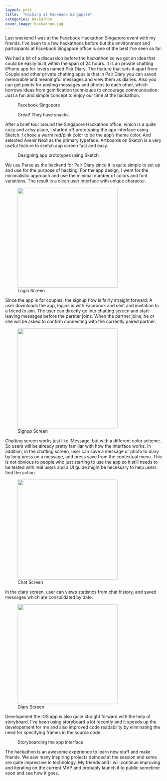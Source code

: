 ```yaml
---
layout: post
title:  "Hacking at Facebook Singapore"
categories: Hackathon
cover_image: hackathon.jpg
---
```


Last weekend I was at the Facebook Hackathon Singapore event with my friends. I’ve been to a few hackathons before but the environment and participants at Facebook Singapore office is one of the best I’ve seen so far.

We had a bit of a discussion before the hackathon so we got an idea that could be easily built within the span of 24 hours. It is an private chatting iPhone app for lovers named Pair Diary. The feature that sets it apart from Couple and other private chatting apps is that in Pair Diary you can saved memorable and meaningful messages and view them as diaries. Also you can get points for posting messages and photos to each other, which borrows ideas from gamification techniques to encourage communication. Just a fun and simple concept to enjoy our time at the hackathon.

<figure>
	<img src="/img/hackathon/fb_sg.png" alt="">
	<figcaption>Facebook Singapore</figcaption>
</figure>

<figure>
	<img src="/img/hackathon/snacks.png" alt="">
	<figcaption>Great! They have snacks.</figcaption>
</figure>

After a brief tour around the Singapore Hackathon office, which is a quite cozy and artsy place, I started off prototyping the app interface using Sketch. I chose a warm red/pink color to be the app’s theme color. And selected Avenir Next as the primary typeface. Artboards on Sketch is a very useful feature to sketch app screen fast and easy. 

<figure>
	<img src="/img/hackathon/sketch.png" alt="">
	<figcaption>Designing app prototypes using Sketch</figcaption>
</figure>

We use Parse as the backend for Pair Diary since it is quite simple to set up and use for the purpose of hacking. For the app design, I went for the minimalistic approach and use the minimal number of colors and font variations. The result is a clean user interface with unique character.

<figure>
	<img src="/img/hackathon/Login.png" alt="" width="320">
	<figcaption>Login Screen</figcaption>
</figure>

Since the app is for couples, the signup flow is fairly straight forward: A user downloads the app, logins in with Facebook and sent and invitation to a friend to join. The user can directly go into chatting screen and start leaving messages before the partner joins. When the partner joins, he or she will be asked to confirm connecting with the currently paired partner. 

<figure>
	<img src="/img/hackathon/Pair.png" alt="" width="320">
	<figcaption>Signup Screen</figcaption>
</figure>

Chatting screen works just like iMessage, but with a different color scheme. So users will be already pretty familiar with how the interface works. In addition, in the chatting screen, user can save a message or photo to diary by long press on a message, and press save from the contextual menu. This is not obvious to people who just starting to use the app so it still needs to be tested with real users and a UI guide might be necessary to help users find the action.

<figure>
	<img src="/img/hackathon/Message.png" alt="" width="320">
	<figcaption>Chat Screen</figcaption>
</figure>

In the diary screen, user can views statistics from chat history, and saved messages which are consolidated by date.

<figure>
	<img src="/img/hackathon/Diary.png" alt="" width="320">
	<figcaption>Diary Screen</figcaption>
</figure>

Development the iOS app is also quite straight forward with the help of storyboard. I’ve been using storyboard a lot recently and it speeds up the developement for me and also improved code readability by eliminating the need for specifying frames in the source code.

<figure>
	<img src="/img/hackathon/storyboard.png" alt="">
	<figcaption>Storyboarding the app interface</figcaption>
</figure>

The hackathon is an awesome experience to learn new stuff and make friends. We saw many inspiring projects demoed at the session and some are quite impressive in technology. My friends and I will continue improving and iterating on the current MVP and probably launch it to public sometime soon and see how it goes. 